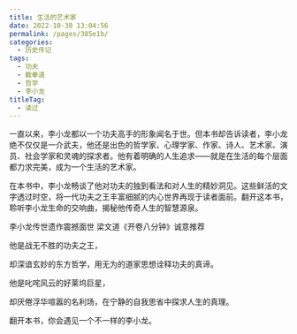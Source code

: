 ```yaml
---
title: 生活的艺术家
date: 2022-10-30 13:04:56
permalink: /pages/385e1b/
categories:
  - 历史传记
tags:
  - 功夫
  - 截拳道
  - 哲学
  - 李小龙
titleTag: 
  - 读过
---
```


一直以来，李小龙都以一个功夫高手的形象闻名于世。但本书却告诉读者，李小龙绝不仅仅是一介武夫，他还是出色的哲学家、心理学家、作家、诗人、艺术家、演员、社会学家和灵魂的探求者。他有着明确的人生追求——就是在生活的每个层面都力求完美，成为一个生活的艺术家。

在本书中，李小龙畅谈了他对功夫的独到看法和对人生的精妙洞见。这些鲜活的文字透过时空，将一代功夫之王丰富细腻的内心世界再现于读者面前。翻开这本书，聆听李小龙生命的交响曲，揭秘他传奇人生的智慧源泉。

<!-- more -->

李小龙传世遗作震撼面世 梁文道《开卷八分钟》诚意推荐

他是战无不胜的功夫之王，

却深谙玄妙的东方哲学，用无为的道家思想诠释功夫的真谛。

他是叱咤风云的好莱坞巨星，

却厌倦浮华喧嚣的名利场，在宁静的自我思省中探求人生的真理。

翻开本书，你会遇见一个不一样的李小龙。

<BookShelf
album="https://cdn.staticaly.com/gh/jonsam-ng/image-hosting@master/oxygen-space/image.47znstlvavc0.webp"
:pages="192"
author="李小龙 / [美]约翰·里特(编辑整理)"
intro="在本书中，李小龙畅谈了他对功夫的独到看法和对人生的精妙洞见。"
lang="中文"
link="https://www.aliyundrive.com/s/m3XLoPU6wii"
douban="21355964"
/>
